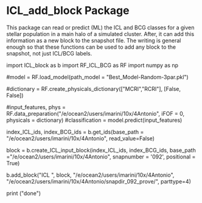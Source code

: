# ICL_add_block Package

This package can read or predict (ML) the ICL and BCG classes for a given
stellar population in a main halo of a simulated cluster. After, it can add
this information as a new block to the snapshot file. The writing is general
enough so that these functions can be used to add any block to the snapshot,
not just ICL/BCG labels. 


import ICL_block as b
import RF_ICL_BCG as RF
import numpy as np

#model = RF.load_model(path_model = "Best_Model-Random-3par.pkl")

#dictionary = RF.create_physicals_dictionary(["MCRI","RCRI"], [False, False])

#input_features, phys = RF.data_preparation("/e/ocean2/users/imarini/10x/4Antonio", iFOF = 0, physicals = dictionary)
#classification = model.predict(input_features)

index_ICL_ids, index_BCG_ids = b.get_ids(base_path = "/e/ocean2/users/imarini/10x/4Antonio", read_value=False)

block = b.create_ICL_input_block(index_ICL_ids, index_BCG_ids, base_path ="/e/ocean2/users/imarini/10x/4Antonio", snapnumber = '092', positional = True)

b.add_block("ICL ", block, "/e/ocean2/users/imarini/10x/4Antonio", "/e/ocean2/users/imarini/10x/4Antonio/snapdir_092_prove/", parttype=4)

print ("done")
